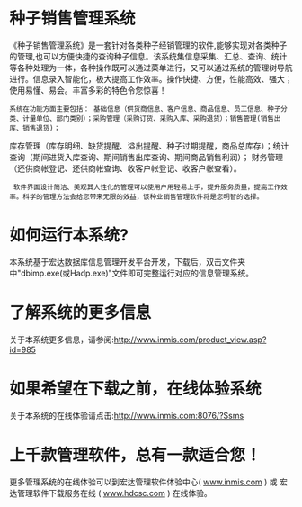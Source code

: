 # 种子销售管理系统

   《种子销售管理系统》是一套针对各类种子经销管理的软件,能够实现对各类种子的管理,也可以方便快捷的查询种子信息。该系统集信息采集、汇总、查询、统计等各种处理为一体，各种操作既可以通过菜单进行，又可以通过系统的管理树导航进行。信息录入智能化，极大提高工作效率。操作快捷、方便，性能高效、强大；使用易懂、易会。丰富多彩的特色令您惊喜！
   
    系统在功能方面主要包括： 基础信息（供货商信息、客户信息、商品信息、员工信息、种子分类、计量单位、部门类别）；采购管理（采购订货、采购入库、采购退货）；销售管理(销售出库、销售退货)；
    
库存管理（库存明细、缺货提醒、溢出提醒、种子过期提醒，商品总库存）；统计查询（期间进货入库查询、期间销售出库查询、期间商品销售利润）； 财务管理（还供商帐登记、还供商帐查询、收客户帐登记、收客户帐查看）。

     软件界面设计简洁、美观其人性化的管理可以使用户用轻易上手，提升服务质量，提高工作效率。科学的管理方法会给您带来无限的效益，该种业销售管理软件将是您明智的选择。
     
# 如何运行本系统?

本系统基于宏达数据库信息管理开发平台开发，下载后，双击文件夹中"dbimp.exe(或Hadp.exe)"文件即可完整运行对应的信息管理系统。

# 了解系统的更多信息

关于本系统更多信息，请参阅:http://www.inmis.com/product_view.asp?id=985

# 如果希望在下载之前，在线体验系统

关于本系统的在线体验请点击:http://www.inmis.com:8076/?Ssms

# 上千款管理软件，总有一款适合您！

更多管理系统的在线体验可以到宏达管理软件体验中心( www.inmis.com ) 或 宏达管理软件下载服务在线 ( www.hdcsc.com ) 在线体验。

